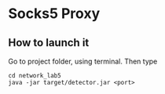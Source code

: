 # Socks5 Proxy

## How to launch it

Go to project folder, using terminal. Then type
```
cd network_lab5
java -jar target/detector.jar <port>
```
